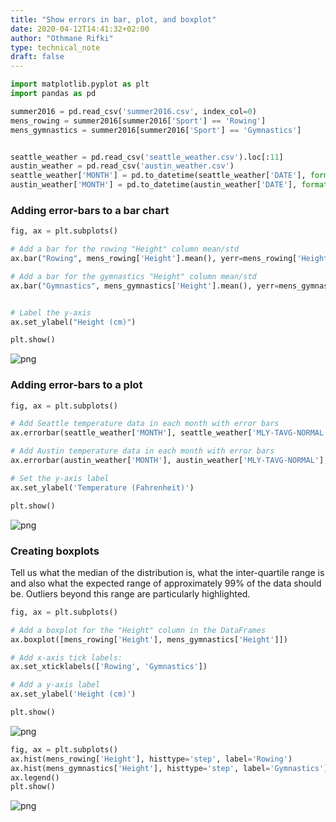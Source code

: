 ```yaml
---
title: "Show errors in bar, plot, and boxplot"
date: 2020-04-12T14:41:32+02:00
author: "Othmane Rifki"
type: technical_note
draft: false
---
```


```python
import matplotlib.pyplot as plt
import pandas as pd

summer2016 = pd.read_csv('summer2016.csv', index_col=0)
mens_rowing = summer2016[summer2016['Sport'] == 'Rowing']
mens_gymnastics = summer2016[summer2016['Sport'] == 'Gymnastics']


seattle_weather = pd.read_csv('seattle_weather.csv').loc[:11]
austin_weather = pd.read_csv('austin_weather.csv')
seattle_weather['MONTH'] = pd.to_datetime(seattle_weather['DATE'], format='%m').dt.month_name().str.slice(stop=3)
austin_weather['MONTH'] = pd.to_datetime(austin_weather['DATE'], format='%m').dt.month_name().str.slice(stop=3)
```

### Adding error-bars to a bar chart


```python
fig, ax = plt.subplots()

# Add a bar for the rowing "Height" column mean/std
ax.bar("Rowing", mens_rowing['Height'].mean(), yerr=mens_rowing['Height'].std())

# Add a bar for the gymnastics "Height" column mean/std
ax.bar("Gymnastics", mens_gymnastics['Height'].mean(), yerr=mens_gymnastics['Height'].std())


# Label the y-axis
ax.set_ylabel("Height (cm)")

plt.show()
```


![png](errorsplot_3_0.png)


### Adding error-bars to a plot


```python
fig, ax = plt.subplots()

# Add Seattle temperature data in each month with error bars
ax.errorbar(seattle_weather['MONTH'], seattle_weather['MLY-TAVG-NORMAL'], yerr=seattle_weather['MLY-TAVG-STDDEV'])

# Add Austin temperature data in each month with error bars
ax.errorbar(austin_weather['MONTH'], austin_weather['MLY-TAVG-NORMAL'], yerr=austin_weather['MLY-TAVG-STDDEV']) 

# Set the y-axis label
ax.set_ylabel('Temperature (Fahrenheit)')

plt.show()
```


![png](errorsplot_5_0.png)


### Creating boxplots
Tell us what the median of the distribution is, what the inter-quartile range is and also what the expected range of approximately 99% of the data should be. Outliers beyond this range are particularly highlighted.


```python
fig, ax = plt.subplots()

# Add a boxplot for the "Height" column in the DataFrames
ax.boxplot([mens_rowing['Height'], mens_gymnastics['Height']])

# Add x-axis tick labels:
ax.set_xticklabels(['Rowing', 'Gymnastics'])

# Add a y-axis label
ax.set_ylabel('Height (cm)')

plt.show()
```


![png](errorsplot_7_0.png)



```python
fig, ax = plt.subplots()
ax.hist(mens_rowing['Height'], histtype='step', label='Rowing')
ax.hist(mens_gymnastics['Height'], histtype='step', label='Gymnastics')
ax.legend()
plt.show()
```


![png](errorsplot_8_0.png)

